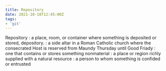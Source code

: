 ```yaml
---
title: Repository
date: 2021-10-18T12:45:00Z
tags:
- 'git'
---
```


Repository
: a place, room, or container where something is deposited or stored,
depository.
: a side altar in a Roman Catholic church where the consecrated Host is reserved
from Maundy Thursday until Good Friady
: one that contains or stores something nonmaterial
: a place or region richly supplied with a natural resource
: a person to whom something is confided or entrusted

